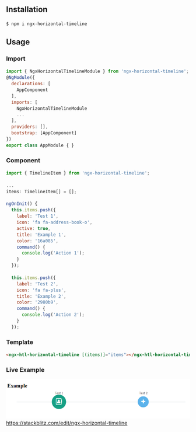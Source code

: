 ## Installation

```javascript
$ npm i ngx-horizontal-timeline
```
## Usage

### Import

```javascript
import { NgxHorizontalTimelineModule } from 'ngx-horizontal-timeline';
@NgModule({
  declarations: [
    AppComponent
  ],
  imports: [
    NgxHorizontalTimelineModule
    ...
  ],
  providers: [],
  bootstrap: [AppComponent]
})
export class AppModule { }
```
### Component

```javascript
import { TimelineItem } from 'ngx-horizontal-timeline';

...
items: TimelineItem[] = [];

ngOnInit() {
  this.items.push({
    label: 'Test 1',
    icon: 'fa fa-address-book-o',
    active: true,
    title: 'Example 1',
    color: '16a085',
    command() {
      console.log('Action 1');
    }
  });
  
  this.items.push({
    label: 'Test 2',
    icon: 'fa fa-plus',
    title: 'Example 2',
    color: '2980b9',
    command() {
      console.log('Action 2');
    }
  });
```
### Template

```html
<ngx-htl-horizontal-timeline [(items)]="items"></ngx-htl-horizontal-timeline>
```

### Live Example
[![Live Example](horizontal-timeline.PNG)](https://stackblitz.com/edit/ngx-horizontal-timeline)
https://stackblitz.com/edit/ngx-horizontal-timeline
